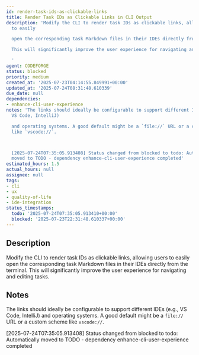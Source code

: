 ```yaml
---
id: render-task-ids-as-clickable-links
title: Render Task IDs as Clickable Links in CLI Output
description: 'Modify the CLI to render task IDs as clickable links, allowing users
  to easily

  open the corresponding task Markdown files in their IDEs directly from the terminal.

  This will significantly improve the user experience for navigating and editing tasks.

  '
agent: CODEFORGE
status: blocked
priority: medium
created_at: '2025-07-23T04:14:55.849991+00:00'
updated_at: '2025-07-24T08:31:48.610339'
due_date: null
dependencies:
- enhance-cli-user-experience
notes: 'The links should ideally be configurable to support different IDEs (e.g.,
  VS Code, IntelliJ)

  and operating systems. A good default might be a `file://` URL or a custom scheme
  like `vscode://`.



  [2025-07-24T07:35:05.913408] Status changed from blocked to todo: Automatically
  moved to TODO - dependency enhance-cli-user-experience completed'
estimated_hours: 1.5
actual_hours: null
assignee: null
tags:
- cli
- ux
- quality-of-life
- ide-integration
status_timestamps:
  todo: '2025-07-24T07:35:05.913410+00:00'
  blocked: '2025-07-23T22:31:48.610337+00:00'
---
```


## Description

Modify the CLI to render task IDs as clickable links, allowing users to easily
open the corresponding task Markdown files in their IDEs directly from the terminal.
This will significantly improve the user experience for navigating and editing tasks.


## Notes

The links should ideally be configurable to support different IDEs (e.g., VS Code, IntelliJ)
and operating systems. A good default might be a `file://` URL or a custom scheme like `vscode://`.


[2025-07-24T07:35:05.913408] Status changed from blocked to todo: Automatically moved to TODO - dependency enhance-cli-user-experience completed

